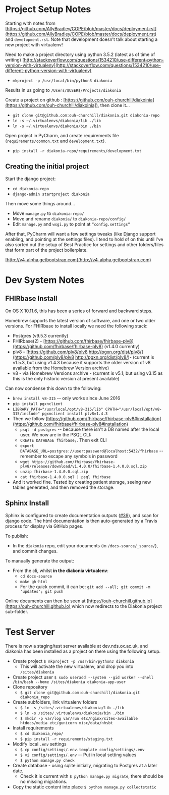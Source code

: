 # Project Setup Notes

Starting with notes from [https://github.com/AllyBradley/COPE/blob/master/docs/deployment.rst](https://github.com/AllyBradley/COPE/blob/master/docs/deployment.rst) and `development.rst`. Note that development doesn’t talk about starting a new project with virtualenv!

Need to make a project directory using python 3.5.2 (latest as of time of writing)
[http://stackoverflow.com/questions/1534210/use-different-python-version-with-virtualenv](http://stackoverflow.com/questions/1534210/use-different-python-version-with-virtualenv)

* `mkproject -p /usr/local/bin/python3 diakonia`

Results in us going to `/Users/$USER$/Projects/diakonia`

Create a project on github : [https://github.com/ouh-churchill/diakoinia](https://github.com/ouh-churchill/diakoinia]), then clone it…

* `git clone git@github.com:ouh-churchill/diakonia.git diakonia-repo`
* `ln -s ~/.virtualenvs/diakonia/lib ./lib`
* `ln -s ~/.virtualenvs/diakonia/bin ./bin`

Open project in PyCharm, and create requirements file (`requirements/common.txt` and `development.txt`).

* `pip install -r diakonia-repo/requirements/development.txt`

## Creating the initial project

Start the django project:

* `cd diakonia-repo`
* `django-admin startproject diakonia`

Then move some things around…

* Move `manage.py` to `diakonia-repo/`
* Move and rename `diakonia/` to `diakonia-repo/config/`
* Edit `manage.py` and `wsgi.py` to point at `“config.settings”`

After that, PyCharm will want a few settings tweaks (like Django support enabling, and pointing at the settings files). I tend to hold of on this until I've also sorted out the setup of Best Practice for settings and other folders/files that form part of the project boilerplate.

[http://v4-alpha.getbootstrap.com](http://v4-alpha.getbootstrap.com)




# Dev System Notes

## FHIRbase Install
On OS X 10.11.6, this has been a series of forward and backward steps. 

Homebrew supports the latest version of software, and one or two older versions. For FHIRbase to install locally we need the following stack:

* Postgres (v9.5.3 currently)
* FHIRbase(2) - [https://github.com/fhirbase/fhirbase-plv8](https://github.com/fhirbase/fhirbase-plv8) (v1.4.0 currently)
* plv8 - [https://github.com/plv8/plv8 http://pgxn.org/dist/plv8/](https://github.com/plv8/plv8 http://pgxn.org/dist/plv8/)- (current is v1.5.3, but using v1.4.3 because it supports the older version of v8 available from the Homebrew Version archive)
* v8 - via Homebrew Versions archive - (current is v5.1; but using v3.15 as this is the only historic version at present available)

Can now condense this down to the following:

* `brew install v8-315` -- only works since June 2016
* `pip install pgxnclient`
* `LIBRARY_PATH="/usr/local/opt/v8-315/lib" CPATH="/usr/local/opt/v8-315/include" pgxnclient install plv8=1.4.3`
* Then we follow [https://github.com/fhirbase/fhirbase-plv8#installation](https://github.com/fhirbase/fhirbase-plv8#installation)
	* `psql -d postgres` -- because there isn't a DB named after the local user. We now are in the PSQL CLI:
	* `CREATE DATABASE fhirbase;`. Then exit CLI
	* `export DATABASE_URL=postgres://user:password@localhost:5432/fhirbase` -- remember to escape any symbols in password
	* `wget https://github.com/fhirbase/fhirbase-plv8/releases/download/v1.4.0.0/fhirbase-1.4.0.0.sql.zip`
	* `unzip fhirbase-1.4.0.0.sql.zip`
	* `cat fhirbase-1.4.0.0.sql | psql fhirbase`
* And it worked fine. Tested by creating patient storage, seeing new tables generated, and then removed the storage.


## Sphinx Install

Sphinx is configured to create documentation outputs ([#39](https://github.com/ouh-churchill/diakonia/issues/39)), and scan for django code. The html documentation is then auto-generated by a Travis process for display via GitHub pages.

To publish:

* In the `diakonia` repo, edit your documents (in `/docs-source/_source/`), and commit changes.

To manually generate the output:

* From the cli, whilst **in the diakonia virtualenv**:
	* `cd docs-source`
	* `make gh-html`
	* For the quick commit, it can be: `git add --all; git commit -m 'updates'; git push`
	
Online documents can then be seen at [https://ouh-churchill.github.io](https://ouh-churchill.github.io) which now redirects to the Diakonia project sub-folder.

# Test Server

There is now a staging/test server available at dev.nds.ox.ac.uk, and diakonia has been installed as a project on there using the following setup.

* Create project `$ mkproject -p /usr/bin/python3 diakonia`
  * This will activate the new virtualenv, and drop you into `/sites/diakonia `
* Create project user `$ sudo useradd --system --gid worker --shell /bin/bash --home /sites/diakonia diakonia-app-user`
* Clone repository
  * `$ git clone git@github.com:ouh-churchill/diakonia.git diakonia_repo`
* Create subfolders, link virtualenv folders
  * `$ ln -s /sites/.virtualenvs/diakonia/lib ./lib`
  * `$ ln -s /sites/.virtualenvs/diakonia/bin ./bin` 
  * `$ mkdir -p var/log var/run etc/nginx/sites-available htdocs/media etc/gunicorn misc/data/nhsbt`
* Install requirements
  * `$ cd diakonia_repo/`
  * `$ pip install -r requirements/staging.txt`
* Modify local `.env` settings
  * `$ cp config/settings/.env.template config/settings/.env`
  * `$ vi config/settings/.env` -- Put in local setting values
  * `$ python manage.py check`
* Create database - using sqlite initially, migrating to Postgres at a later date.
  * Check it is current with `$ python manage.py migrate`, there should be no missing migrations.
* Copy the static content into place `$ python manage.py collectstatic`

